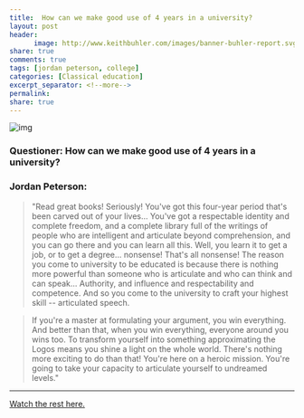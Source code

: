 ```yaml
---
title:  How can we make good use of 4 years in a university?
layout: post
header:
      image: http://www.keithbuhler.com/images/banner-buhler-report.svg
share: true
comments: true
tags: [jordan peterson, college]
categories: [Classical education]
excerpt_separator: <!--more-->
permalink: 
share: true
---
```


![img](https://i2.wp.com/jordanbpeterson.com/wp-content/uploads/2016/10/jordan-smaller-size-bw.jpg?resize=1024%2C683)

### Questioner:  How can we make good use of 4 years in a university?

### Jordan Peterson:  

>"Read great books! Seriously!
You've got this four-year period that's been carved out of your lives... You've got a respectable identity and complete freedom, and a complete library full of the writings of people who are intelligent and articulate beyond comprehension, and you can go there and you can learn all this.
>Well, you learn it to get a job, or to get a degree... nonsense! That's all nonsense!
>The reason you come to university to be educated is because there is nothing more powerful than someone who is articulate and who can think and can speak... Authority, and influence and respectability and competence. And so you come to the university to craft your highest skill -- articulated speech.

<!--more-->

>If you're a master at formulating your argument, you win everything.
>And better than that, when you win everything, everyone around you wins too. To transform yourself into something approximating the Logos means you shine a light on the whole world. There's nothing more exciting to do than that!
>You're here on a heroic mission. You're going to take your capacity to articulate yourself to undreamed levels."

----

[Watch the rest here.](https://www.youtube.com/watch?v=cGkQil14LPQ)